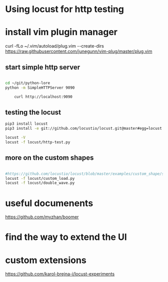 # Using locust for http testing

# install vim plugin manager 
curl -fLo ~/.vim/autoload/plug.vim --create-dirs \
    https://raw.githubusercontent.com/junegunn/vim-plug/master/plug.vim

## start simple http server

```bash

cd ~/git/python-lore
python -m SimpleHTTPServer 9090

    curl http://localhost:9090

```

## testing the locust
```bash
pip3 install locust
pip3 install -e git://github.com/locustio/locust.git@master#egg=locust

locust -V
locust -f locust/http-test.py

```

## more on the custom shapes 
```bash

#https://github.com/locustio/locust/blob/master/examples/custom_shape/stages.py
locust -f locust/custom_load.py
locust -f locust/double_wave.py

```


# useful documenents
https://github.com/myzhan/boomer

# find the way to extend the UI


# custom extensions
https://github.com/karol-brejna-i/locust-experiments
